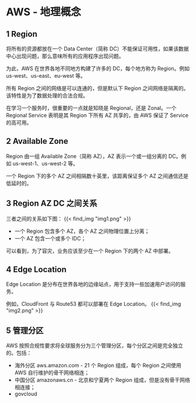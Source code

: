 # AWS - 地理概念


## 1 Region

将所有的资源都放在一个 Data Center（简称 DC）不能保证可用性，如果该数据中心出现问题，那么意味所有的应用程序出现问题。

为此，AWS 在世界各地不同地方构建了许多的 DC，每个地方称为 Region。例如 us-west、us-east、eu-west 等。

所有 Region 之间的网络是可以连通的，但是默认下 Region 之间网络是隔离的。该特性是为了数据处理的合法合规。

在学习一个服务时，很重要的一点就是知晓是 Regional，还是 Zonal。一个 Regional Service 表明是其 Region 下所有 AZ 共享的，由 AWS 保证了 Service 的高可用。

## 2 Available Zone

Region 由一组 Available Zone（简称 AZ），AZ 表示一个或一组分离的 DC。例如 us-west-1、us-west-2 等。

一个 Region 下的多个 AZ 之间相隔数十英里，该距离保证多个 AZ 之间通信还是低延时的。

## 3 Region AZ DC 之间关系

三者之间的关系如下图：
{{< find_img "img1.png" >}}

* 一个 Region 包含多个 AZ，各个 AZ 之间物理位置上分离；
* 一个 AZ 包含一个或多个 IDC；

可以看到，为了容灾，业务应该至少在一个 Region 下的两个 AZ 中部署。

## 4 Edge Location

Edge Location 是分布在世界各地的边缘站点，用于支持一些加速用户访问的服务。

例如，CloudFront 与 Route53 都可以部署在 Edge Location。
{{< find_img "img2.png" >}}

## 5 管理分区

AWS 按照合规性要求将全球服务分为三个管理分区，每个分区之间是完全独立的。包括：
* 海外分区 aws.amazon.com - 21 个 Region 组成，每个 Region 之间使用 AWS 自行维护的骨干网络相连；
* 中国分区 amazonaws.cn - 北京和宁夏两个 Region 组成，但是没有骨干网络相连接；
* govcloud


